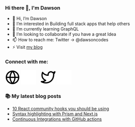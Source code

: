 ### Hi there 👋, I'm Dawson

- 👋 Hi, I’m Dawson
- 👀 I’m interested in Building full stack apps that help others
- 🌱 I’m currently learning GraphQL
- 💞️ I’m looking to collaborate if you have a great Idea
- 📫 How to reach me: Twitter -> @dawsoncodes
- ⚡  Visit [my blog](https://dawsoncodes.com)

### Connect with me:

[![website](./img/globe-light.svg)](https://dawsoncodes.com#gh-light-mode-only)
[![website](./img/globe-dark.svg)](https://dawsoncodes.com#gh-dark-mode-only)
&nbsp;&nbsp;
[![website](./img/twitter-light.svg)](https://twitter.com/dawsoncodes#gh-light-mode-only)
[![website](./img/twitter-dark.svg)](https://twitter.com/dawsoncodes#gh-dark-mode-only)

### 📚 My latest blog posts
<!-- BLOG-POST-LIST:START -->
- [10 React community hooks you should be using](https://dev.to/dawsoncodes/10-react-community-hooks-1h6c)
- [Syntax highlighting with Prism and Next.js](https://dev.to/dawsoncodes/syntax-highlighting-with-prism-and-nextjs-40ee)
- [Continuous Integrations with GitHub actions](https://dev.to/dawsoncodes/continuous-integrations-with-github-actions-26ig)
<!-- BLOG-POST-LIST:END -->

